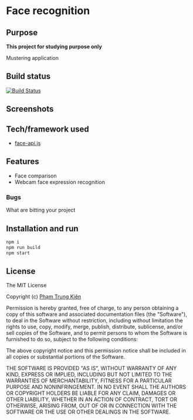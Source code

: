 # Face recognition

## Purpose
**This project for studying purpose only**

Mustering application

## Build status
[![Build Status](https://img.shields.io/badge/build-developing-blue.svg)]()


## Screenshots


## Tech/framework used
- [face-api.js](https://justadudewhohacks.github.io/face-api.js/docs/index.html)

## Features
- Face comparison
- Webcam face expression recognition

### Bugs
What are bitting your project

## Installation and run
```sh
npm i
npm run build
npm start
```

## License
The MIT License

Copyright (c) [Phạm Trung Kiên]()

Permission is hereby granted, free of charge, to any person obtaining a copy
of this software and associated documentation files (the "Software"), to deal
in the Software without restriction, including without limitation the rights
to use, copy, modify, merge, publish, distribute, sublicense, and/or sell
copies of the Software, and to permit persons to whom the Software is
furnished to do so, subject to the following conditions:

The above copyright notice and this permission notice shall be included in all
copies or substantial portions of the Software.

THE SOFTWARE IS PROVIDED "AS IS", WITHOUT WARRANTY OF ANY KIND, EXPRESS OR
IMPLIED, INCLUDING BUT NOT LIMITED TO THE WARRANTIES OF MERCHANTABILITY,
FITNESS FOR A PARTICULAR PURPOSE AND NONINFRINGEMENT. IN NO EVENT SHALL THE
AUTHORS OR COPYRIGHT HOLDERS BE LIABLE FOR ANY CLAIM, DAMAGES OR OTHER
LIABILITY, WHETHER IN AN ACTION OF CONTRACT, TORT OR OTHERWISE, ARISING FROM,
OUT OF OR IN CONNECTION WITH THE SOFTWARE OR THE USE OR OTHER DEALINGS IN THE
SOFTWARE.